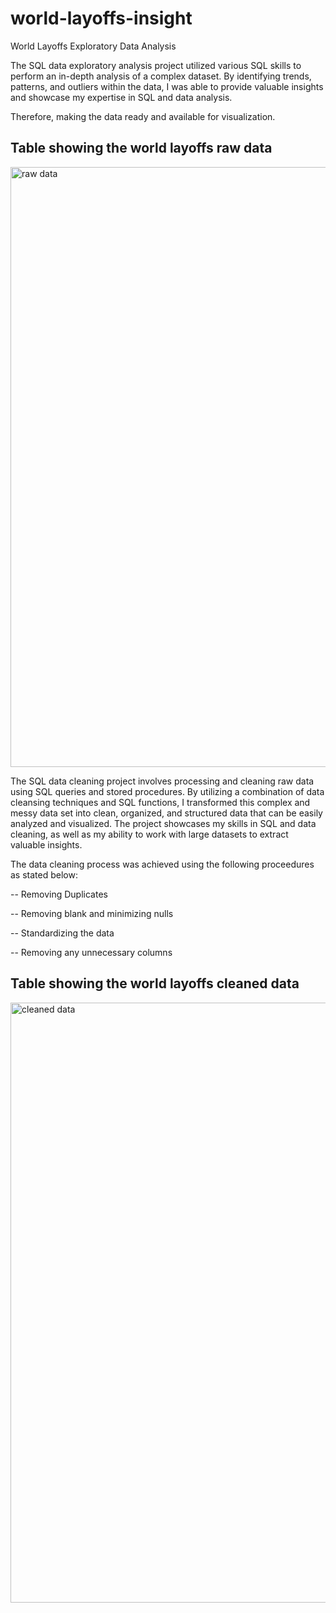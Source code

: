 # world-layoffs-insight
World Layoffs Exploratory Data Analysis

The SQL data exploratory analysis project utilized various SQL skills to perform an in-depth analysis of a complex dataset. By identifying trends, patterns, and outliers within the data, I was able to provide valuable insights and showcase my expertise in SQL and data analysis.

Therefore, making the data ready and available for visualization.

## Table showing the world layoffs raw data
<img width="960" alt="raw data" src="https://github.com/user-attachments/assets/5a8b2956-3424-4243-af50-286294be4841">

The SQL data cleaning project involves processing and cleaning raw data using SQL queries and stored procedures. By utilizing a combination of data cleansing techniques and SQL functions, I transformed this complex and messy data set into clean, organized, and structured data that can be easily analyzed and visualized. The project showcases my skills in SQL and data cleaning, as well as my ability to work with large datasets to extract valuable insights.

The data cleaning process was achieved using the following proceedures as stated below:

-- Removing Duplicates

-- Removing blank and minimizing nulls

-- Standardizing the data

-- Removing any unnecessary columns

## Table showing the world layoffs cleaned data
<img width="960" alt="cleaned data" src="https://github.com/user-attachments/assets/1cd8c5b4-71bf-4a27-936a-88323a075d46">
